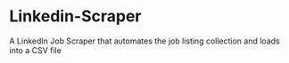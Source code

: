 # Linkedin-Scraper
A LinkedIn Job Scraper that automates the job listing collection and loads into a CSV file 

